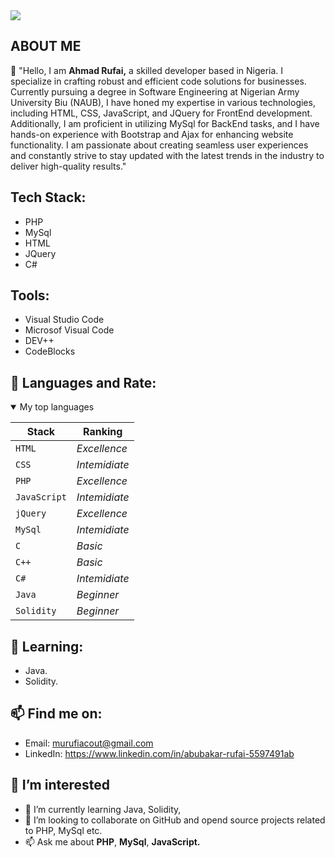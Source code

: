 <picture>
 <img src="https://pbs.twimg.com/profile_banners/955836734545317895/1667133151/1080x360">
</picture>

##  ABOUT ME
👋 "Hello, I am <b> Ahmad Rufai,</b> a skilled developer based in Nigeria. I specialize in crafting robust and efficient code solutions for businesses. Currently pursuing a degree in Software Engineering at Nigerian Army University Biu (NAUB), I have honed my expertise in various technologies, including HTML, CSS, JavaScript, and JQuery for FrontEnd development. Additionally, I am proficient in utilizing MySql for BackEnd tasks, and I have hands-on experience with Bootstrap and Ajax for enhancing website functionality. I am passionate about creating seamless user experiences and constantly strive to stay updated with the latest trends in the industry to deliver high-quality results."

     
     
## Tech Stack:
- PHP
- MySql
- HTML
- JQuery
- C#

## Tools:
- Visual Studio Code
- Microsof Visual Code
- DEV++
- CodeBlocks

## 💞️ Languages and Rate:
 <details open>
<summary>My top languages</summary>

| Stack | Ranking |
| --- | --- |
| `HTML` | *Excellence* |
| `CSS` | *Intemidiate* |
| `PHP` | *Excellence* |
| `JavaScript` | *Intemidiate* |
| `jQuery` | *Excellence* |
| `MySql` | *Intemidiate* |
| `C` | *Basic* |
| `C++` | *Basic* |
| `C#` | *Intemidiate* |
| `Java` | *Beginner* |
| `Solidity` | *Beginner* |
  
</details>

## 🌱 Learning:
- Java.
- Solidity.

## 📫  Find me on:
- Email: murufiacout@gmail.com
- LinkedIn: https://www.linkedin.com/in/abubakar-rufai-5597491ab

## 👀 I’m interested
- 🌱 I’m currently learning Java, Solidity, 
- 💞️ I’m looking to collaborate on GitHub and opend source projects related to PHP, MySql etc.  
- 📫 Ask me about <b>PHP</b>, <b>MySql</b>, <b>JavaScript.</b>

<!---
murufi/murufi is a ✨ special ✨ repository because its `README.md` (this file) appears on your GitHub profile.
You can click the Preview link to take a look at your changes.
--->
